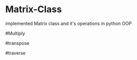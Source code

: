 # Matrix-Class

implemented Matrix class and it's operations in python OOP

#Multiply

#transpose

#traverse

